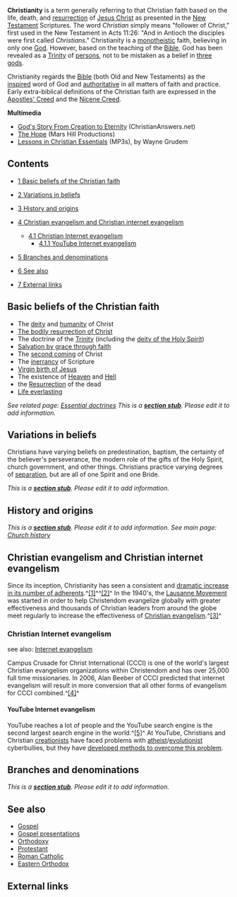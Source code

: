**Christianity** is a term generally referring to that Christian
faith based on the life, death, and
[resurrection](Resurrection "Resurrection") of
[Jesus Christ](Jesus_Christ "Jesus Christ") as presented in the
[New Testament](New_Testament "New Testament") Scriptures. The word
*Christian* simply means "follower of Christ," first used in the
New Testament in Acts 11:26: "And in Antioch the disciples were
first called *Christians*." Christianity is a
[monotheistic](Monotheism "Monotheism") faith, believing in only
one [God](God "God"). However, based on the teaching of the
[Bible](Bible "Bible"), God has been revealed as a
[Trinity](Trinity "Trinity") of [persons](Person "Person"), not to
be mistaken as a belief in [three gods](Tritheism "Tritheism").

Christianity regards the [Bible](Bible "Bible") (both Old and New
Testaments) as the
[inspired](Inspiration_of_the_Bible "Inspiration of the Bible")
word of God and
[authoritative](Authority_of_the_Bible "Authority of the Bible") in
all matters of faith and practice. Early extra-biblical definitions
of the Christian faith are expressed in the
[Apostles' Creed](Apostles'_Creed "Apostles' Creed") and the
[Nicene Creed](Nicene_Creed "Nicene Creed").

**Multimedia**

-   [God's Story From Creation to Eternity](http://video.google.com/videoplay?docid=-5907330498400109190&hl=en)
    (ChristianAnswers.net)
-   [The Hope](http://video.google.com/videoplay?docid=4325834831664280928&hl=en)
    (Mars Hill Productions)
-   [Lessons in Christian Essentials](http://www.christianessentialssbc.com/templates/System/details.asp?id=31463&PID=337073)
    (MP3s), by Wayne Grudem

## Contents

-   [1 Basic beliefs of the Christian faith](#Basic_beliefs_of_the_Christian_faith)
-   [2 Variations in beliefs](#Variations_in_beliefs)
-   [3 History and origins](#History_and_origins)
-   [4 Christian evangelism and Christian internet evangelism](#Christian_evangelism_and_Christian_internet_evangelism)
    -   [4.1 Christian Internet evangelism](#Christian_Internet_evangelism)
        -   [4.1.1 YouTube Internet evangelism](#YouTube_Internet_evangelism)


-   [5 Branches and denominations](#Branches_and_denominations)
-   [6 See also](#See_also)
-   [7 External links](#External_links)

## Basic beliefs of the Christian faith

-   The [deity](Deity_of_Christ "Deity of Christ") and
    [humanity](Humanity_of_Christ "Humanity of Christ") of Christ
-   [The bodily resurrection of Christ](Resurrection "Resurrection")
-   The doctrine of the [Trinity](Trinity "Trinity") (including the
    [deity of the Holy Spirit](Deity_of_the_Holy_Spirit "Deity of the Holy Spirit"))
-   [Salvation by grace through faith](Salvation "Salvation")
-   The [second coming](Second_coming "Second coming") of Christ
-   The [inerrancy](Inerrancy "Inerrancy") of Scripture
-   [Virgin birth of Jesus](Virgin_birth_of_Jesus "Virgin birth of Jesus")
-   The existence of [Heaven](Heaven "Heaven") and
    [Hell](Hell "Hell")
-   the [Resurrection](Resurrection "Resurrection") of the dead
-   [Life everlasting](Eternal_life "Eternal life")

*See related page: [Essential doctrines](Essential_doctrines "Essential doctrines")*
*This is a **[section stub](http://www.theopedia.com/Category:Theopedia_sectionstubs "Category:Theopedia sectionstubs")**. Please edit it to add information.*
## Variations in beliefs

Christians have varying beliefs on predestination, baptism, the
certainty of the believer's perseverance, the modern role of the
gifts of the Holy Spirit, church government, and other things.
Christians practice varying degrees of
[separation](Separation "Separation"), but are all of one Spirit
and one Bride.

*This is a **[section stub](http://www.theopedia.com/Category:Theopedia_sectionstubs "Category:Theopedia sectionstubs")**. Please edit it to add information.*
## History and origins

*This is a **[section stub](http://www.theopedia.com/Category:Theopedia_sectionstubs "Category:Theopedia sectionstubs")**. Please edit it to add information.*
*See main page: [Church history](Church_history "Church history")*
## Christian evangelism and Christian internet evangelism

Since its inception, Christianity has seen a consistent and
[dramatic increase in its number of adherents](http://users.adam.com.au/bstett/BChristianIncrease12.htm).^[[1]](#note-0)^^[[2]](#note-1)^
In the 1940's, the
[Lausanne Movement](index.php?title=Lausanne_Movement&action=edit&redlink=1 "Lausanne Movement (page does not exist)")
was started in order to help Christendom evangelize globally with
greater effectiveness and thousands of Christian leaders from
around the globe meet regularly to increase the effectiveness of
[Christian evangelism](index.php?title=Christian_evangelism&action=edit&redlink=1 "Christian evangelism (page does not exist)").^[[3]](#note-2)^

### Christian Internet evangelism

see also:
[Internet evangelism](Internet_evangelism "Internet evangelism")

Campus Crusade for Christ International (CCCI) is one of the
world's largest Christian evangelism organizations within
Christendom and has over 25,000 full time missionaries. In 2006,
Alan Beeber of CCCI predicted that internet evangelism will result
in more conversion that all other forms of evangelism for CCCI
combined.^[[4]](#note-3)^

#### YouTube Internet evangelism

YouTube reaches a lot of people and the YouTube search engine is
the second largest search engine in the world.^[[5]](#note-4)^ At
YouTube, Christians and Christian
[creationists](Creationism "Creationism") have faced problems with
[atheist](Atheism "Atheism")/[evolutionist](Evolution "Evolution")
cyberbullies, but they have
[developed methods to overcome this problem](http://creationwiki.org/Creationist_YouTube_videohave).

## Branches and denominations

*This is a **[section stub](http://www.theopedia.com/Category:Theopedia_sectionstubs "Category:Theopedia sectionstubs")**. Please edit it to add information.*
## See also

-   [Gospel](Gospel "Gospel")
-   [Gospel presentations](Gospel_presentations "Gospel presentations")
-   [Orthodoxy](Orthodoxy "Orthodoxy")
-   [Protestant](Protestant "Protestant")
-   [Roman Catholic](Roman_Catholic "Roman Catholic")
-   [Eastern Orthodox](Eastern_Orthodox "Eastern Orthodox")

## External links




